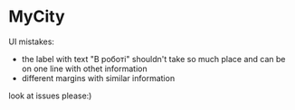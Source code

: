 # MyCity
UI mistakes:
- the label with text "В роботі" shouldn't take so much place and can be on one line with othet information
- different margins with similar information



look at issues please:)
